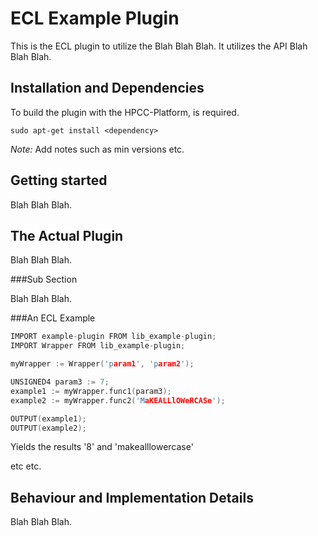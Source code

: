 ECL Example Plugin
================

This is the ECL plugin to utilize the Blah Blah Blah.
It utilizes the API Blah Blah Blah.

Installation and Dependencies
----------------------------

To build the <plugin name> plugin with the HPCC-Platform, <dependency> is required.
```
sudo apt-get install <dependency>
```

*Note:* Add notes such as min versions etc.


Getting started
---------------

Blah Blah Blah.

The Actual Plugin
-----------------

Blah Blah Blah.

###Sub Section

Blah Blah Blah.

###An ECL Example
```c
IMPORT example-plugin FROM lib_example-plugin;
IMPORT Wrapper FROM lib_example-plugin;

myWrapper := Wrapper('param1', 'param2');

UNSIGNED4 param3 := 7;
example1 := myWrapper.func1(param3);
example2 := myWrapper.func2('MaKEALLlOWeRCASe');

OUTPUT(example1);
OUTPUT(example2);
```
Yields the results '8' and 'makealllowercase'

etc etc.

Behaviour and Implementation Details
------------------------------------

Blah Blah Blah.